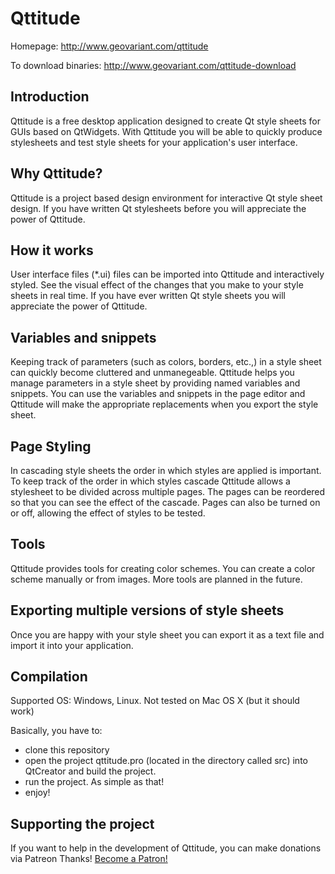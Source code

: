 Qttitude
========

Homepage: http://www.geovariant.com/qttitude

To download binaries: http://www.geovariant.com/qttitude-download

Introduction
------------
Qttitude is a free desktop application designed to create Qt style sheets for GUIs based on QtWidgets. 
With Qttitude you will be able to quickly produce stylesheets and test style sheets for your application's user interface.

Why Qttitude?
-------------
Qttitude is a project based design environment for interactive Qt style sheet design. If you have written Qt stylesheets before you will appreciate the power of Qttitude.

How it works
------------
User interface files (*.ui) files can be imported into Qttitude and interactively styled. See the visual effect of the changes that you make to your style sheets in real time. If you have ever written Qt style sheets you will appreciate the power of Qttitude.

Variables and snippets
----------------------
Keeping track of parameters (such as colors, borders, etc.,) in a style sheet can quickly become cluttered and unmanegeable.
Qttitude helps you manage parameters in a style sheet by providing named variables and snippets.
You can use the variables and snippets in the page editor and Qttitude will make the appropriate replacements when you export the style sheet.

Page Styling
------------
In cascading style sheets the order in which styles are applied is important. To keep track of the order in which styles cascade Qttitude allows a stylesheet to be divided across multiple pages. 
The pages can be reordered so that you can see the effect of the cascade. Pages can also be turned on or off, allowing the effect of styles to be tested.

Tools
-----
Qttitude provides tools for creating color schemes. You can create a color scheme manually or from images. More tools are planned in the future.

Exporting multiple versions of style sheets
-------------------------------------------
Once you are happy with your style sheet you can export it as a text file and import it into your application.


Compilation
-----------

Supported OS: Windows, Linux. Not tested on Mac OS X (but it should work)

Basically, you have to:
- clone this repository
- open the project qttitude.pro (located in the directory called src) into QtCreator and build the project.
- run the project. As simple as that!
- enjoy!

Supporting the project
----------------------

If you want to help in the development of Qttitude, you can make donations via Patreon Thanks!
<a href="https://www.patreon.com/qttitude" data-patreon-widget-type="become-patron-button">Become a Patron!</a>
